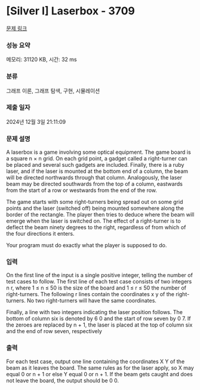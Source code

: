 # [Silver I] Laserbox - 3709 

[문제 링크](https://www.acmicpc.net/problem/3709) 

### 성능 요약

메모리: 31120 KB, 시간: 32 ms

### 분류

그래프 이론, 그래프 탐색, 구현, 시뮬레이션

### 제출 일자

2024년 12월 3일 21:11:09

### 문제 설명

<p>A laserbox is a game involving some optical equipment. The game board is a square n × n grid. On each grid point, a gadget called a right-turner can be placed and several such gadgets are included. Finally, there is a ruby laser, and if the laser is mounted at the bottom end of a column, the beam will be directed northwards through that column. Analogously, the laser beam may be directed southwards from the top of a column, eastwards from the start of a row or westwards from the end of the row.</p>

<p>The game starts with some right-turners being spread out on some grid points and the laser (switched off) being mounted somewhere along the border of the rectangle. The player then tries to deduce where the beam will emerge when the laser is switched on. The effect of a right-turner is to deflect the beam ninety degrees to the right, regardless of from which of the four directions it enters.</p>

<p>Your program must do exactly what the player is supposed to do.</p>

### 입력 

 <p>On the first line of the input is a single positive integer, telling the number of test cases to follow. The first line of each test case consists of two integers n r, where 1 ≤ n ≤ 50 is the size of the board and 1 ≤ r ≤ 50 the number of right-turners. The following r lines contain the coordinates x y of the right-turners. No two right-turners will have the same coordinates.</p>

<p>Finally, a line with two integers indicating the laser position follows. The bottom of column six is denoted by 6 0 and the start of row seven by 0 7. If the zeroes are replaced by n + 1, the laser is placed at the top of column six and the end of row seven, respectively</p>

### 출력 

 <p>For each test case, output one line containing the coordinates X Y of the beam as it leaves the board. The same rules as for the laser apply, so X may equal 0 or n + 1 or else Y equal 0 or n + 1. If the beam gets caught and does not leave the board, the output should be 0 0.</p>

